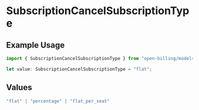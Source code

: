 # SubscriptionCancelSubscriptionType

## Example Usage

```typescript
import { SubscriptionCancelSubscriptionType } from "open-billing/models/operations";

let value: SubscriptionCancelSubscriptionType = "flat";
```

## Values

```typescript
"flat" | "percentage" | "flat_per_seat"
```